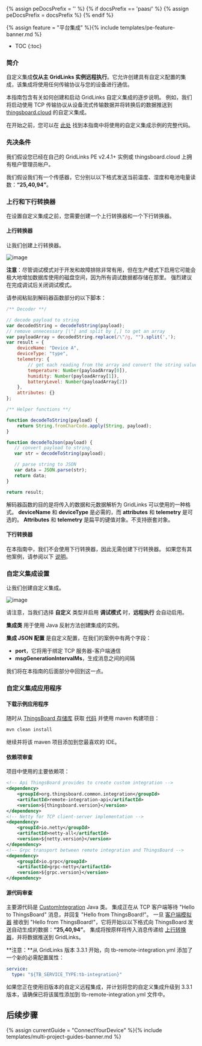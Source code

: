 {% assign peDocsPrefix = '' %}
{% if docsPrefix == 'paas/' %}
{% assign peDocsPrefix = docsPrefix %}
{% endif %}

{% assign feature = "平台集成" %}{% include templates/pe-feature-banner.md %}

* TOC
{:toc}

### 简介

自定义集成**仅从主 GridLinks 实例远程执行**。它允许创建具有自定义配置的集成，该集成将使用任何传输协议与您的设备进行通信。

本指南包含有关如何创建和启动 GridLinks 自定义集成的逐步说明。
例如，我们将启动使用 TCP 传输协议从设备流式传输数据并将转换后的数据推送到 [thingsboard.cloud](https://thingsboard.cloud/signup) 的自定义集成。

在开始之前，您可以在 [此处](https://github.com/thingsboard/remote-integration-example) 找到本指南中将使用的自定义集成示例的完整代码。

### 先决条件

我们假设您已经在自己的 GridLinks PE v2.4.1+ 实例或 thingsboard.cloud 上拥有租户管理员帐户。

我们假设我们有一个传感器，它分别以以下格式发送当前温度、湿度和电池电量读数：**“25,40,94”**。

### 上行和下行转换器

在设置自定义集成之前，您需要创建一个上行转换器和一个下行转换器。

#### 上行转换器

让我们创建上行转换器。

![image](/images/user-guide/integrations/remote/custom-converter.gif)

**注意**：尽管调试模式对于开发和故障排除非常有用，但在生产模式下启用它可能会极大地增加数据库使用的磁盘空间，因为所有调试数据都存储在那里。
强烈建议在完成调试后关闭调试模式。

请参阅粘贴到解码器函数部分的以下脚本：

```javascript
/** Decoder **/

// decode payload to string
var decodedString = decodeToString(payload);
// remove unnecessary [\"] and split by [,] to get an array
var payloadArray = decodedString.replace(/\"/g, "").split(',');
var result = {
    deviceName: "Device A",
    deviceType: "type",
    telemetry: {
        // get each reading from the array and convert the string value to a number
        temperature: Number(payloadArray[0]),
        humidity: Number(payloadArray[1]),
        batteryLevel: Number(payloadArray[2])
    },
    attributes: {}
};

/** Helper functions **/

function decodeToString(payload) {
    return String.fromCharCode.apply(String, payload);
}

function decodeToJson(payload) {
   // convert payload to string.
   var str = decodeToString(payload);

   // parse string to JSON
   var data = JSON.parse(str);
   return data;
}

return result;
```

解码器函数的目的是将传入的数据和元数据解析为 GridLinks 可以使用的一种格式。
**deviceName** 和 **deviceType** 是必需的，而 **attributes** 和 **telemetry** 是可选的。
**Attributes** 和 **telemetry** 是扁平的键值对象。不支持嵌套对象。

#### 下行转换器

在本指南中，我们不会使用下行转换器，因此无需创建下行转换器。
如果您有其他案例，请参阅以下 [说明](/docs/{{peDocsPrefix}}user-guide/integrations/#downlink-data-converter)。

### 自定义集成设置

让我们创建自定义集成。

![image](/images/user-guide/integrations/remote/custom-integration.gif)

请注意，当我们选择 **自定义** 类型并启用 **调试模式** 时，**远程执行** 会自动启用。

**集成类** 用于使用 Java 反射方法创建集成的实例。

**集成 JSON 配置** 是自定义配置，在我们的案例中有两个字段：
- **port**，它将用于绑定 TCP 服务器-客户端通信
- **msgGenerationIntervalMs**，生成消息之间的间隔

我们将在本指南的后面部分中回到这一点。

### 自定义集成应用程序

#### 下载示例应用程序

随时从 [ThingsBoard 存储库](https://github.com/thingsboard/remote-integration-example) 获取 [代码](https://github.com/thingsboard/remote-integration-example) 并使用 maven 构建项目：

```bash
mvn clean install
```

继续并将该 maven 项目添加到您最喜欢的 IDE。

#### 依赖项审查

项目中使用的主要依赖项：

```xml
<!-- Api ThingsBoard provides to create custom integration -->
<dependency>
    <groupId>org.thingsboard.common.integration</groupId>
    <artifactId>remote-integration-api</artifactId>
    <version>${thingsboard.version}</version>
</dependency>
<!-- Netty for TCP client-server implementation -->
<dependency>
    <groupId>io.netty</groupId>
    <artifactId>netty-all</artifactId>
    <version>${netty.version}</version>
</dependency>
<!-- Grpc transport between remote integration and ThingsBoard -->
<dependency>
    <groupId>io.grpc</groupId>
    <artifactId>grpc-netty</artifactId>
    <version>${grpc.version}</version>
</dependency>
```

#### 源代码审查

主要源代码是 [CustomIntegration](https://github.com/thingsboard/remote-integration-example/blob/master/src/main/java/org/thingsboard/integration/custom/basic/CustomIntegration.java) Java 类。
集成正在从 TCP 客户端等待 "Hello to ThingsBoard" 消息，并回复 "Hello from ThingsBoard!"。
一旦 [客户端模拟器](https://github.com/thingsboard/remote-integration-example/blob/master/src/main/java/org/thingsboard/integration/custom/client/CustomClient.java) 接收到 "Hello from ThingsBoard!"，它将开始以以下格式向 ThingsBoard 发送自动生成的数据：**“25,40,94”**。
集成将按原样将传入消息传递给 [上行转换器](/docs/{{peDocsPrefix}}user-guide/integrations/custom/#uplink-converter)，并将数据推送到 GridLinks。

**注意：**从 GridLinks 版本 3.3.1 开始，向 tb-remote-integration.yml 添加了一个新的必需配置属性：

```yml
service:
  type: "${TB_SERVICE_TYPE:tb-integration}"
```

如果您正在使用旧版本的自定义远程集成，并计划将您的自定义集成升级到 3.3.1 版本，请确保已将该属性添加到 tb-remote-integration.yml 文件中。

## 后续步骤

{% assign currentGuide = "ConnectYourDevice" %}{% include templates/multi-project-guides-banner.md %}